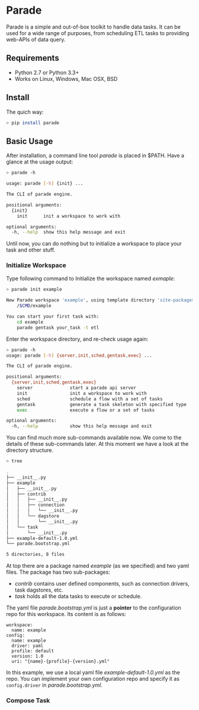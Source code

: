 # Parade

Parade is a simple and out-of-box toolkit to handle data tasks. It can be used for a wide range of purposes, from scheduling ETL tasks to providing web-APIs of data query.

## Requirements

* Python 2.7 or Python 3.3+
* Works on Linux, Windows, Mac OSX, BSD

## Install

The quich way:

```bash
> pip install parade
```

## Basic Usage

After installation, a command line tool *parade* is placed in $PATH. Have a glance at the usage output:

```bash
> parade -h

usage: parade [-h] {init} ...

The CLI of parade engine.

positional arguments:
  {init}
    init      init a workspace to work with

optional arguments:
  -h, --help  show this help message and exit
```

Until now, you can do nothing but to initialize a workspace to place your task and other stuff.

### Initialize Workspace

Type following command to Initialize the workspace named *exmaple*:

```bash
> parade init example
 
New Parade workspace 'example', using template directory 'site-packages/parade/template/workspace', created in:
    /$CMD/example

You can start your first task with:
    cd example
    parade gentask your_task -t etl
```

Enter the workspace directory, and re-check usage again:

```bash
> parade -h
usage: parade [-h] {server,init,sched,gentask,exec} ...

The CLI of parade engine.

positional arguments:
  {server,init,sched,gentask,exec}
    server              start a parade api server
    init                init a workspace to work with
    sched               schedule a flow with a set of tasks
    gentask             generate a task skeleton with specified type
    exec                execute a flow or a set of tasks

optional arguments:
  -h, --help            show this help message and exit
```

You can find much more sub-commands available now. We come to the details of these sub-commands later. At this moment we have a look at the directory structure.

```bash
> tree

.
├── __init__.py
├── example
│   ├── __init__.py
│   ├── contrib
│   │   ├── __init__.py
│   │   ├── connection
│   │   │   └── __init__.py
│   │   └── dagstore
│   │       └── __init__.py
│   └── task
│       └── __init__.py
├── example-default-1.0.yml
└── parade.bootstrap.yml

5 directories, 8 files
```

At top there are a package named *example* (as we specified) and two yaml files. The package has two sub-packages: 

- *contrib* contains user defined components, such as connection drivers, task dagstores, etc.
- *task* holds all the data tasks to execute or schedule.

The yaml file *parade.bootstrap.yml* is just a **pointer** to the configuration repo for this workspace. Its content is as follows:

```
workspace:
  name: example
config:
  name: example
  driver: yaml
  profile: default
  version: 1.0
  uri: "{name}-{profile}-{version}.yml"
```

In this example, we use a local yaml file  *example-default-1.0.yml* as the repo. You can implement your own configuration repo and specify it as `config.driver` in *parade.bootstrap.yml*.


### Compose Task




	
 



